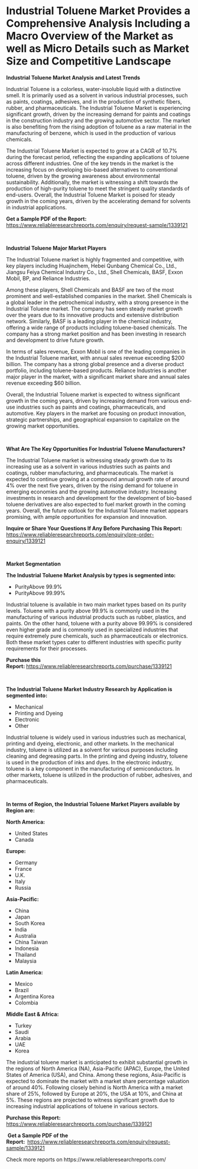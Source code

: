 <p><h1>Industrial Toluene Market Provides a Comprehensive Analysis Including a Macro Overview of the Market as well as Micro Details such as Market Size and Competitive Landscape</h1></p><p><strong>Industrial Toluene Market Analysis and Latest Trends</strong></p>
<p><p>Industrial Toluene is a colorless, water-insoluble liquid with a distinctive smell. It is primarily used as a solvent in various industrial processes, such as paints, coatings, adhesives, and in the production of synthetic fibers, rubber, and pharmaceuticals. The Industrial Toluene Market is experiencing significant growth, driven by the increasing demand for paints and coatings in the construction industry and the growing automotive sector. The market is also benefiting from the rising adoption of toluene as a raw material in the manufacturing of benzene, which is used in the production of various chemicals.</p><p>The Industrial Toluene Market is expected to grow at a CAGR of 10.7% during the forecast period, reflecting the expanding applications of toluene across different industries. One of the key trends in the market is the increasing focus on developing bio-based alternatives to conventional toluene, driven by the growing awareness about environmental sustainability. Additionally, the market is witnessing a shift towards the production of high-purity toluene to meet the stringent quality standards of end-users. Overall, the Industrial Toluene Market is poised for steady growth in the coming years, driven by the accelerating demand for solvents in industrial applications.</p></p>
<p><strong>Get a Sample PDF of the Report:&nbsp;</strong> <a href="https://www.reliableresearchreports.com/enquiry/request-sample/1339121">https://www.reliableresearchreports.com/enquiry/request-sample/1339121</a></p>
<p>&nbsp;</p>
<p><strong>Industrial Toluene Major Market Players</strong></p>
<p><p>The Industrial Toluene market is highly fragmented and competitive, with key players including Huajinchem, Hebei Qunbang Chemical Co., Ltd., Jiangsu Feiya Chemical Industry Co., Ltd., Shell Chemicals, BASF, Exxon Mobil, BP, and Reliance Industries.</p><p>Among these players, Shell Chemicals and BASF are two of the most prominent and well-established companies in the market. Shell Chemicals is a global leader in the petrochemical industry, with a strong presence in the Industrial Toluene market. The company has seen steady market growth over the years due to its innovative products and extensive distribution network. Similarly, BASF is a leading player in the chemical industry, offering a wide range of products including toluene-based chemicals. The company has a strong market position and has been investing in research and development to drive future growth.</p><p>In terms of sales revenue, Exxon Mobil is one of the leading companies in the Industrial Toluene market, with annual sales revenue exceeding $200 billion. The company has a strong global presence and a diverse product portfolio, including toluene-based products. Reliance Industries is another major player in the market, with a significant market share and annual sales revenue exceeding $60 billion.</p><p>Overall, the Industrial Toluene market is expected to witness significant growth in the coming years, driven by increasing demand from various end-use industries such as paints and coatings, pharmaceuticals, and automotive. Key players in the market are focusing on product innovation, strategic partnerships, and geographical expansion to capitalize on the growing market opportunities.</p></p>
<p>&nbsp;</p>
<p><strong>What Are The Key Opportunities For Industrial Toluene Manufacturers?</strong></p>
<p><p>The Industrial Toluene market is witnessing steady growth due to its increasing use as a solvent in various industries such as paints and coatings, rubber manufacturing, and pharmaceuticals. The market is expected to continue growing at a compound annual growth rate of around 4% over the next five years, driven by the rising demand for toluene in emerging economies and the growing automotive industry. Increasing investments in research and development for the development of bio-based toluene derivatives are also expected to fuel market growth in the coming years. Overall, the future outlook for the Industrial Toluene market appears promising, with ample opportunities for expansion and innovation.</p></p>
<p><strong>Inquire or Share Your Questions If Any Before Purchasing This Report:</strong> <a href="https://www.reliableresearchreports.com/enquiry/pre-order-enquiry/1339121">https://www.reliableresearchreports.com/enquiry/pre-order-enquiry/1339121</a></p>
<p>&nbsp;</p>
<p><strong>Market Segmentation</strong></p>
<p><strong>The Industrial Toluene Market Analysis by types is segmented into:</strong></p>
<p><ul><li>PurityAbove 99.9%</li><li>PurityAbove 99.99%</li></ul></p>
<p><p>Industrial toluene is available in two main market types based on its purity levels. Toluene with a purity above 99.9% is commonly used in the manufacturing of various industrial products such as rubber, plastics, and paints. On the other hand, toluene with a purity above 99.99% is considered even higher grade and is commonly used in specialized industries that require extremely pure chemicals, such as pharmaceuticals or electronics. Both these market types cater to different industries with specific purity requirements for their processes.</p></p>
<p><strong>Purchase this Report:&nbsp;</strong><a href="https://www.reliableresearchreports.com/purchase/1339121">https://www.reliableresearchreports.com/purchase/1339121</a></p>
<p>&nbsp;</p>
<p><strong>The Industrial Toluene Market Industry Research by Application is segmented into:</strong></p>
<p><ul><li>Mechanical</li><li>Printing and Dyeing</li><li>Electronic</li><li>Other</li></ul></p>
<p><p>Industrial toluene is widely used in various industries such as mechanical, printing and dyeing, electronic, and other markets. In the mechanical industry, toluene is utilized as a solvent for various purposes including cleaning and degreasing parts. In the printing and dyeing industry, toluene is used in the production of inks and dyes. In the electronic industry, toluene is a key component in the manufacturing of semiconductors. In other markets, toluene is utilized in the production of rubber, adhesives, and pharmaceuticals.</p></p>
<p>&nbsp;</p>
<p><strong>In terms of Region, the Industrial Toluene Market Players available by Region are:</strong></p>
<p>
    <p> <strong> North America: </strong>
        <ul>
            <li>United States</li>
            <li>Canada</li>
        </ul>
        </p> 
    <p> <strong> Europe: </strong>
        <ul>
            <li>Germany</li>
            <li>France</li>
            <li>U.K.</li>
            <li>Italy</li>
            <li>Russia</li>
        </ul>
        </p> 
    <p> <strong> Asia-Pacific: </strong>
        <ul>
            <li>China</li>
            <li>Japan</li>
            <li>South Korea</li>
            <li>India</li>
            <li>Australia</li>
            <li>China Taiwan</li>
            <li>Indonesia</li>
            <li>Thailand</li>
            <li>Malaysia</li>
        </ul>
        </p> 
    <p> <strong> Latin America: </strong>
        <ul>
            <li>Mexico</li>
            <li>Brazil</li>
            <li>Argentina Korea</li>
            <li>Colombia</li>
        </ul>
        </p> 
    <p> <strong> Middle East & Africa: </strong>
        <ul>
            <li>Turkey</li>
            <li>Saudi</li>
            <li>Arabia</li>
            <li>UAE</li>
            <li>Korea</li>
        </ul>
    </p>
    </p>
<p><p>The industrial toluene market is anticipated to exhibit substantial growth in the regions of North America (NA), Asia-Pacific (APAC), Europe, the United States of America (USA), and China. Among these regions, Asia-Pacific is expected to dominate the market with a market share percentage valuation of around 40%. Following closely behind is North America with a market share of 25%, followed by Europe at 20%, the USA at 10%, and China at 5%. These regions are projected to witness significant growth due to increasing industrial applications of toluene in various sectors.</p></p>
<p><strong>Purchase this Report: </strong><a href="https://www.reliableresearchreports.com/purchase/1339121">https://www.reliableresearchreports.com/purchase/1339121</a></p>
<p>&nbsp;<strong>Get a Sample PDF of the Report:&nbsp;&nbsp;</strong><a href="https://www.reliableresearchreports.com/enquiry/request-sample/1339121">https://www.reliableresearchreports.com/enquiry/request-sample/1339121</a></p>
<p><strong></strong></p>
<p>Check more reports on https://www.reliableresearchreports.com/</p>